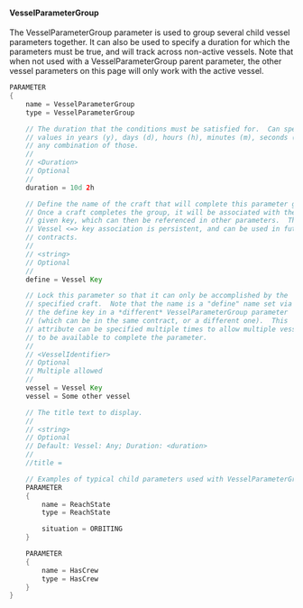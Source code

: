 #### VesselParameterGroup
The VesselParameterGroup parameter is used to group several child vessel parameters together.  It can also be used to specify a duration for which the parameters must be true, and will track across non-active vessels.  Note that when not used with a VesselParameterGroup parent parameter, the other vessel parameters on this page will only work with the active vessel.

```java
PARAMETER
{
    name = VesselParameterGroup
    type = VesselParameterGroup

    // The duration that the conditions must be satisfied for.  Can specify
    // values in years (y), days (d), hours (h), minutes (m), seconds (s) or
    // any combination of those.
    //
    // <Duration>
    // Optional
    //
    duration = 10d 2h

    // Define the name of the craft that will complete this parameter group.
    // Once a craft completes the group, it will be associated with the
    // given key, which can then be referenced in other parameters.  The
    // Vessel <=> key association is persistent, and can be used in future
    // contracts.
    //
    // <string>
    // Optional
    //
    define = Vessel Key

    // Lock this parameter so that it can only be accomplished by the
    // specified craft.  Note that the name is a "define" name set via
    // the define key in a *different* VesselParameterGroup parameter
    // (which can be in the same contract, or a different one).  This
    // attribute can be specified multiple times to allow multiple vessel
    // to be available to complete the parameter.
    //
    // <VesselIdentifier>
    // Optional
    // Multiple allowed
    //
    vessel = Vessel Key
    vessel = Some other vessel

    // The title text to display.
    //
    // <string>
    // Optional
    // Default: Vessel: Any; Duration: <duration>
    //
    //title =

    // Examples of typical child parameters used with VesselParameterGroup
    PARAMETER
    {
        name = ReachState
        type = ReachState

        situation = ORBITING
    }

    PARAMETER
    {
        name = HasCrew
        type = HasCrew
    }
}
```
